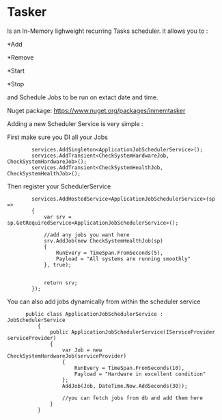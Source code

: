 # Tasker 
Is an In-Memory lighweight recurring Tasks scheduler.
it allows you to :

*Add

*Remove

*Start

*Stop

and Schedule Jobs to be run on extact date and time.

Nuget package: https://www.nuget.org/packages/inmemtasker

Adding a new Scheduler Service is very simple :

First make sure you DI all your Jobs

            services.AddSingleton<ApplicationJobSchedulerService>();
            services.AddTransient<CheckSystemHardwareJob, CheckSystemHardwareJob>();
            services.AddTransient<CheckSystemHealthJob, CheckSystemHealthJob>();

Then register your SchedulerService

            services.AddHostedService<ApplicationJobSchedulerService>(sp =>
            {
                var srv = sp.GetRequiredService<ApplicationJobSchedulerService>();
                
                //add any jobs you want here
                srv.AddJob(new CheckSystemHealthJob(sp)
                {
                    RunEvery = TimeSpan.FromSeconds(5),
                    Payload = "All systems are running smoothly"
                }, true);


                return srv;
            });
            
You can also add jobs dynamically from within the scheduler service

          public class ApplicationJobSchedulerService : JobSchedulerService
              {
                  public ApplicationJobSchedulerService(IServiceProvider serviceProvider)
                  {
                      var Job = new CheckSystemHardwareJob(serviceProvider)
                      {
                          RunEvery = TimeSpan.FromSeconds(10),
                          Payload = "Hardware in excellent condition"
                      };
                      AddJob(Job, DateTime.Now.AddSeconds(30));

                      //you can fetch jobs from db and add them here
                  }
              }
